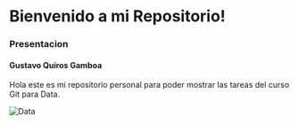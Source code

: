 # Bienvenido a mi Repositorio!

### Presentacion

#### Gustavo Quiros Gamboa

Hola este es mi repositorio personal para poder mostrar las tareas del curso Git para Data.

![Data](https://k21academy.com/wp-content/uploads/2022/04/Napa-Data-Engineering-Image.jpg)